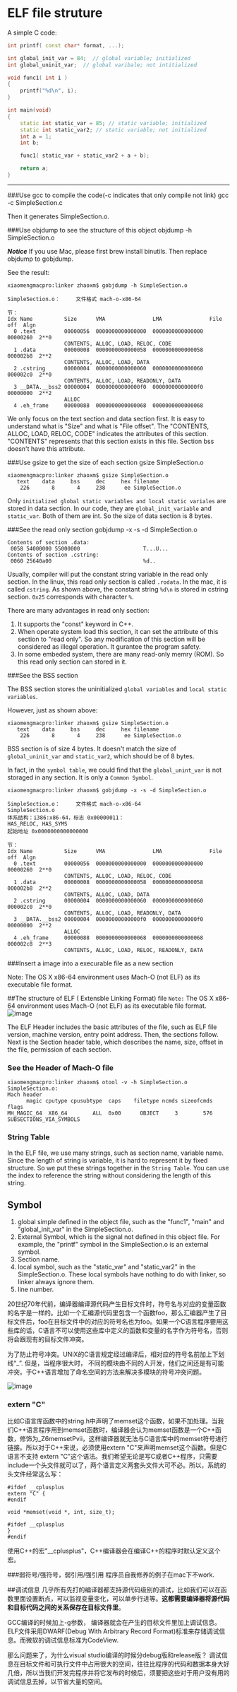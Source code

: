ELF file struture
====

A simple C code:

``` cpp
int printf( const char* format, ...);

int global_init_var = 84;  // global variable; initialized
int global_uninit_var;  // global varibale; not intitialized

void func1( int i )
{
    printf("%d\n", i);
}

int main(void)
{
    static int static_var = 85; // static variable; initialized
    static int static_var2; // static variable; not initialized
    int a = 1;
    int b;

    func1( static_var + static_var2 + a + b);

    return a;
}
```
***
###Use gcc to compile the code(-c indicates that only compile not link)
gcc -c SimpleSection.c

Then it generates SimpleSection.o.

###Use objdump to see the structure of this object
objdump -h SimpleSection.o

***Notice*** If you use Mac, please first brew install binutils. Then replace objdump to gobjdump.

See the result:

	xiaomengmacpro:linker zhaoxm$ gobjdump -h SimpleSection.o

	SimpleSection.o：     文件格式 mach-o-x86-64

	节：
	Idx Name          Size      VMA               LMA               File off  Algn
	  0 .text         00000056  0000000000000000  0000000000000000  00000260  2**0
	                  CONTENTS, ALLOC, LOAD, RELOC, CODE
	  1 .data         00000008  0000000000000058  0000000000000058  000002b8  2**2
	                  CONTENTS, ALLOC, LOAD, DATA
	  2 .cstring      00000004  0000000000000060  0000000000000060  000002c0  2**0
	                  CONTENTS, ALLOC, LOAD, READONLY, DATA
	  3 __DATA.__bss2 00000004  00000000000000f0  00000000000000f0  00000000  2**2
	                  ALLOC
	  4 .eh_frame     00000088  0000000000000068  0000000000000068

We only focus on the text section and data section first. It is easy to understand what is "Size" and what is "File offset". The "CONTENTS, ALLOC, LOAD, RELOC, CODE" indicates the attributes of this section. "CONTENTS" represents that this section exists in this file. Section bss doesn't have this attribute.

###Use gsize to get the size of each section
gsize SimpleSection.o

	xiaomengmacpro:linker zhaoxm$ gsize SimpleSection.o
	   text	   data	    bss	    dec	    hex	filename
	    226	      8	      4	    238	     ee	SimpleSection.o

Only `initialized global static variables and local static variales` are stored in data section. In our code, they are `global_init_variable` and `static_var`. Both of them are int. So the size of data section is 8 bytes.



###See the read only section
gobjdump -x -s -d SimpleSection.o

	Contents of section .data:
	 0058 54000000 55000000                    T...U...
	Contents of section .cstring:
	 0060 25640a00                             %d..

Usually, compiler will put the constant string variable in the read only section. In the linux, this read only section is called `.rodata`. In the mac, it is called `cstring`. As shown above, the constant string `%d\n` is stored in cstring section. `0x25` corresponds with character `%`.

There are many advantages in read only section:
 
 1. It supports the "const" keyword in C++.
 2. When operate system load this section, it can set the attribute of this section to "read only". So any modification of this section will be considered as illegal operation. It gurantee the program safety.
 3. In some embeded system, there are many read-only memry (ROM). So this read only section can stored in it.

###See the BSS section

The BSS section stores the uninitialized `global variables` and `local static variables`. 

However, just as shown above:

	xiaomengmacpro:linker zhaoxm$ gsize SimpleSection.o
	   text	   data	    bss	    dec	    hex	filename
	    226	      8	      4	    238	     ee	SimpleSection.o

BSS section is of size 4 bytes. It doesn't match the size of `global_uninit_var` and `static_var2`, which should be of 8 bytes. 

In fact, in the `symbol table`, we could find that the `global_unint_var` is not storaged in any section. It is only a `Common Symbol`. 

	xiaomengmacpro:linker zhaoxm$ gobjdump -x -s -d SimpleSection.o

	SimpleSection.o：     文件格式 mach-o-x86-64
	SimpleSection.o
	体系结构：i386:x86-64，标志 0x00000011：
	HAS_RELOC, HAS_SYMS
	起始地址 0x0000000000000000

	节：
	Idx Name          Size      VMA               LMA               File off  Algn
	  0 .text         00000056  0000000000000000  0000000000000000  00000260  2**0
	                  CONTENTS, ALLOC, LOAD, RELOC, CODE
	  1 .data         00000008  0000000000000058  0000000000000058  000002b8  2**2
	                  CONTENTS, ALLOC, LOAD, DATA
	  2 .cstring      00000004  0000000000000060  0000000000000060  000002c0  2**0
	                  CONTENTS, ALLOC, LOAD, READONLY, DATA
	  3 __DATA.__bss2 00000004  00000000000000f0  00000000000000f0  00000000  2**2
	                  ALLOC
	  4 .eh_frame     00000088  0000000000000068  0000000000000068  000002c8  2**3
	                  CONTENTS, ALLOC, LOAD, RELOC, READONLY, DATA



###Insert a image into a execurable file as a new section

Note: The OS X x86-64 environment uses Mach-O (not ELF) as its executable file format.

##The structure of ELF ( Extensble Linking Format) file
`Note:` The OS X x86-64 environment uses Mach-O (not ELF) as its executable file format.
![image](imgs/elf.jpg) 

The ELF Header includes the basic attributes of the file, such as ELF file version, machine version, entry point address. Then, the sections follow. Next is the Section header table, which describes the name, size, offset in the file, permission of each section. 
	
### See the Header of Mach-O file

	xiaomengmacpro:linker zhaoxm$ otool -v -h SimpleSection.o
	SimpleSection.o:
	Mach header
	      magic cputype cpusubtype  caps    filetype ncmds sizeofcmds      flags
	MH_MAGIC_64  X86_64        ALL  0x00      OBJECT     3        576 SUBSECTIONS_VIA_SYMBOLS

### String Table
In the ELF file, we use many strings, such as section name, variable name. Since the length of string is variable, it is hard to represent it by fixed structure. So we put these strings together in the `String Table`. You can use the index to reference the string without considering the length of this string. 

## Symbol

1. global simple defined in the object file, such as the "func1", "main" and "global\_init\_var" in the SimpleSection.o. 
2.  External Symbol, which is the signal not defined in this object file. For example, the "printf" symbol in the SimpleSection.o is an external symbol.
3.  Section name.
4. local symbol, such as the "static_var" and "static_var2" in the SimpleSection.o. These local symbols have nothing to do with linker, so linker always ignore them. 
5. line number.

20世纪70年代前，编译器编译源代码产生目标文件时，符号名与对应的变量函数的名字是一样的。比如一个汇编源代码里包含一个函数foo，那么汇编器产生了目标文件后，foo在目标文件中的对应的符号名也为foo。如果一个C语言程序要用这些库的话，C语言不可以使用这些库中定义的函数和变量的名字作为符号名，否则将会跟现有的目标文件冲突。

为了防止符号冲突。UNiX的C语言规定经过编译后，相对应的符号名前加上下划线“\_”. 但是，当程序很大时， 不同的模块由不同的人开发，他们之间还是有可能冲突。于C++语言增加了命名空间的方法来解决多模块的符号冲突问题。

![image](imgs/signal.jpg) 

### extern "C"
比如C语言库函数中的string.h中声明了memset这个函数，如果不加处理。当我们C++语言程序用到memset函数时，编译器会认为memset函数是一个C++函数，修饰为\_Z6memsetPvii，这样编译器就无法与C语言库中的memset符号进行链接。所以对于C++来说，必须使用extern "C"来声明memset这个函数。但是C语言不支持 extern "C"这个语法。我们希望无论是写C或者C++程序，只需要include一个头文件就可以了，两个语言定义两套头文件大可不必。所以，系统的头文件经常这么写：

	#ifdef __cplusplus
	extern "C" {
	#endif
	
	void *memset(void *, int, size_t);
	
	#ifdef __cplusplus
	}
	#endif

使用C++的宏"__cplusplus"，C++编译器会在编译C++的程序时默认定义这个宏。

###弱符号/强符号，弱引用/强引用
程序员自我修养的例子在mac下不work.

##调试信息
几乎所有先打的编译器都支持源代码级别的调试，比如我们可以在函数里面设置断点，可以监视变量变化，可以单步行进等。**这都需要编译器将源代码和目标代码之间的关系保存在目标文件里**。

GCC编译的时候加上-g参数， 编译器就会在产生的目标文件里加上调试信息。ELF文件采用DWARF(Debug With Arbitrary Record Format)标准来存储调试信息。而微软的调试信息标准为CodeView.

那么问题来了，为什么visual studio编译的时候分debug版和release版？
调试信息在目标文件和可执行文件中占用很大的空间，往往比程序的代码和数据本身大好几倍，所以当我们开发完程序并将它发布的时候后，须要把这些对于用户没有用的调试信息去掉，以节省大量的空间。



